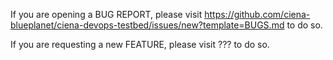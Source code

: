 If you are opening a BUG REPORT, please visit https://github.com/ciena-blueplanet/ciena-devops-testbed/issues/new?template=BUGS.md to do so.

If you are requesting a new FEATURE, please visit ??? to do so.
